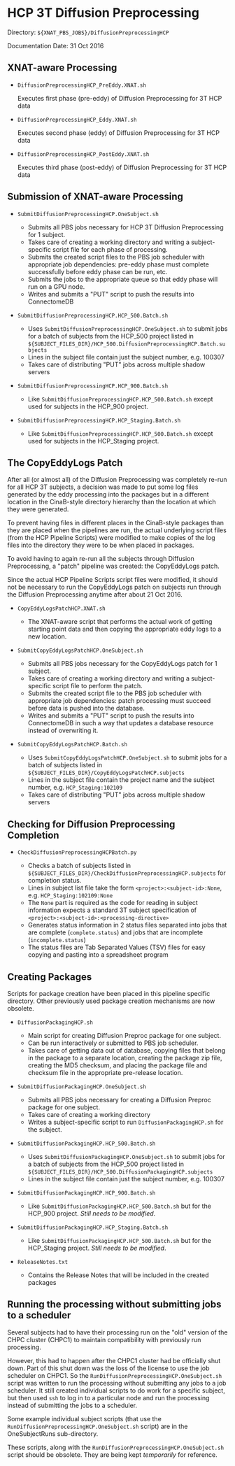 HCP 3T Diffusion Preprocessing
==============================

Directory: `${XNAT_PBS_JOBS}/DiffusionPreprocessingHCP`

Documentation Date: 31 Oct 2016

XNAT-aware Processing
---------------------

* `DiffusionPreprocessingHCP_PreEddy.XNAT.sh` 
  
	Executes first phase (pre-eddy) of Diffusion Preprocessing for 3T HCP data

* `DiffusionPreprocessingHCP_Eddy.XNAT.sh`

	Executes second phase (eddy) of Diffusion Preprocessing for 3T HCP data

* `DiffusionPreprocessingHCP_PostEddy.XNAT.sh`

	Executes third phase (post-eddy) of Diffusion Preprocessing for 3T HCP data

Submission of XNAT-aware Processing
-----------------------------------

* `SubmitDiffusionPreprocessingHCP.OneSubject.sh`

	* Submits all PBS jobs necessary for HCP 3T Diffusion Preprocessing for 1 subject. 
	* Takes care of creating a working directory and writing a subject-specific
	  script file for each phase of processing. 
	* Submits the created script files to the PBS job scheduler with appropriate 
	  job dependencies: pre-eddy phase must complete successfully before eddy phase
	  can be run, etc. 
	* Submits the jobs to the appropriate queue so that eddy phase will run on a GPU
	  node.
	* Writes and submits a "PUT" script to push the results into ConnectomeDB			

* `SubmitDiffusionPreprocessingHCP.HCP_500.Batch.sh`

	* Uses `SubmitDiffusionPreprocessingHCP.OneSubject.sh` to submit jobs for a 
	  batch of subjects from the HCP_500 project listed in 
	  `${SUBJECT_FILES_DIR}/HCP_500.DiffusionPreprocessingHCP.Batch.subjects`
	* Lines in the subject file contain just the subject number, e.g. 100307
	* Takes care of distributing "PUT" jobs across multiple shadow servers

* `SubmitDiffusionPreprocessingHCP.HCP_900.Batch.sh`

	* Like `SubmitDiffusionPreprocessingHCP.HCP_500.Batch.sh` except used for
	  subjects in the HCP_900 project. 

* `SubmitDiffusionPreprocessingHCP.HCP_Staging.Batch.sh`

	* Like `SubmitDiffusionPreprocessingHCP.HCP_500.Batch.sh` except used for
	  subjects in the HCP_Staging project. 

The CopyEddyLogs Patch
----------------------

After all (or almost all) of the Diffusion Preprocessing was completely re-run
for all HCP 3T subjects, a decision was made to put some log files generated
by the eddy processing into the packages but in a different location in the
CinaB-style directory hierarchy than the location at which they were generated.

To prevent having files in different places in the CinaB-style packages than
they are placed when the pipelines are run, the actual underlying script files
(from the HCP Pipeline Scripts) were modified to make copies of the log files
into the directory they were to be when placed in packages. 

To avoid having to again re-run all the subjects through Diffusion Preprocessing,
a "patch" pipeline was created: the CopyEddyLogs patch.

Since the actual HCP Pipeline Scripts script files were modified, it should not
be necessary to run the CopyEddyLogs patch on subjects run through the Diffusion
Preprocessing anytime after about 21 Oct 2016.

* `CopyEddyLogsPatchHCP.XNAT.sh`

	* The XNAT-aware script that performs the actual work of getting starting point
	  data and then copying the appropriate eddy logs to a new location.

* `SubmitCopyEddyLogsPatchHCP.OneSubject.sh`

	* Submits all PBS jobs necessary for the CopyEddyLogs patch for 1 subject. 
	* Takes care of creating a working directory and writing a subject-specific
	  script file to perform the patch.
	* Submits the created script file to the PBS job scheduler with appropriate 
	  job dependencies: patch processing must succeed before data is pushed
	  into the database.
	* Writes and submits a "PUT" script to push the results into ConnectomeDB
	  in such a way that updates a database resource instead of overwriting it.

* `SubmitCopyEddyLogsPatchHCP.Batch.sh`

	* Uses `SubmitCopyEddyLogsPatchHCP.OneSubject.sh` to submit jobs for a 
	  batch of subjects listed in 
	  `${SUBJECT_FILES_DIR}/CopyEddyLogsPatchHCP.subjects`
	* Lines in the subject file contain the project name and the subject number, 
	  e.g. `HCP_Staging:102109`
	* Takes care of distributing "PUT" jobs across multiple shadow servers

Checking for Diffusion Preprocessing Completion
-----------------------------------------------

* `CheckDiffusionPreprocessingHCPBatch.py`

	* Checks a batch of subjects listed in `${SUBJECT_FILES_DIR}/CheckDiffusionPreprocessingHCP.subjects`
	  for completion status.
	* Lines in subject list file take the form `<project>:<subject-id>:None`, 
	  e.g. `HCP_Staging:102109:None`
	* The `None` part is required as the code for reading in subject information 
	  expects a standard 3T subject specification of `<project>:<subject-id>:<processing-directive>`
	* Generates status information in 2 status files separated into jobs that are
	  complete (`complete.status`) and jobs that are incomplete (`incomplete.status`)
	* The status files are Tab Separated Values (TSV) files for easy copying and pasting into 
	  a spreadsheet program

Creating Packages
-----------------

Scripts for package creation have been placed in this pipeline specific directory.
Other previously used package creation mechanisms are now obsolete.

* `DiffusionPackagingHCP.sh`

	* Main script for creating Diffusion Preproc package for one subject.
	* Can be run interactively or submitted to PBS job scheduler.
	* Takes care of getting data out of database, copying files that 
	  belong in the package to a separate location, creating the package zip 
	  file, creating the MD5 checksum, and placing the package file and checksum
	  file in the appropriate pre-release location.

* `SubmitDiffusionPackagingHCP.OneSubject.sh`

	* Submits all PBS jobs necessary for creating a Diffusion Preproc package
	  for one subject.
	* Takes care of creating a working directory
	* Writes a subject-specific script to run `DiffusionPackagingHCP.sh` for the
	  subject.

* `SubmitDiffusionPackagingHCP.HCP_500.Batch.sh`

	* Uses `SubmitDiffusionPackagingHCP.OneSubject.sh` to submit jobs for a
	  batch of subjects from the HCP_500 project listed in
	  `${SUBJECT_FILES_DIR}/HCP_500.DiffusionPackagingHCP.subjects`
	* Lines in the subject file contain just the subject number, e.g. 100307

* `SubmitDiffusionPackagingHCP.HCP_900.Batch.sh`

	* Like `SubmitDiffusionPackagingHCP.HCP_500.Batch.sh` but for the
	  HCP_900 project. _Still needs to be modified_.

* `SubmitDiffusionPackagingHCP.HCP_Staging.Batch.sh`

	* Like `SubmitDiffusionPackagingHCP.HCP_500.Batch.sh` but for the
	  HCP_Staging project. _Still needs to be modified_.

* `ReleaseNotes.txt`

	* Contains the Release Notes that will be included in the created
	  packages

Running the processing without submitting jobs to a scheduler
-------------------------------------------------------------

Several subjects had to have their processing run on the "old" version of the
CHPC cluster (CHPC1) to maintain compatibility with previously run processing.

However, this had to happen after the CHPC1 cluster had be officially
shut down. Part of this shut down was the loss of the license to use the 
job scheduler on CHPC1. So the `RunDiffusionPreprocessingHCP.OneSubject.sh`
script was written to run the processing without submitting any jobs to 
a job scheduler. It still created individual scripts to do work for 
a specific subject, but then used `ssh` to log in to a particular node
and run the processing instead of submitting the jobs to a scheduler.

Some example individual subject scripts (that use the 
`RunDiffusionPreprocessingHCP.OneSubject.sh` script) are in the OneSubjectRuns
sub-directory. 

These scripts, along with the `RunDiffusionPreprocessingHCP.OneSubject.sh` 
script should be obsolete. They are being kept _temporarily_ for reference.

